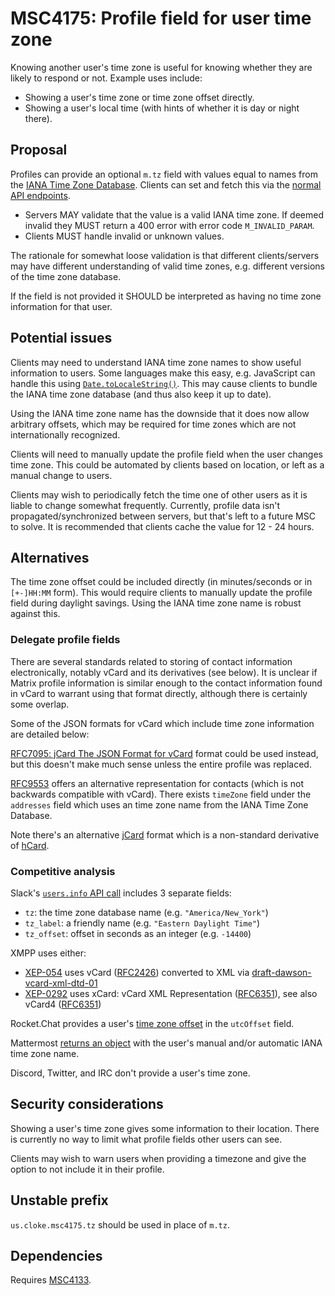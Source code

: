 # MSC4175: Profile field for user time zone

Knowing another user's time zone is useful for knowing whether they are likely
to respond or not. Example uses include:

* Showing a user's time zone or time zone offset directly.
* Showing a user's local time (with hints of whether it is day or night there).


## Proposal

Profiles can provide an optional `m.tz` field with values equal to names from the
[IANA Time Zone Database](https://www.iana.org/time-zones).
Clients can set and fetch this via the [normal API endpoints](https://spec.matrix.org/unstable/client-server-api/#profiles).

* Servers MAY validate that the value is a valid IANA time zone. If deemed invalid
  they MUST return a 400 error with error code `M_INVALID_PARAM`.
* Clients MUST handle invalid or unknown values.

The rationale for somewhat loose validation is that different clients/servers may have
different understanding of valid time zones, e.g. different versions of the time zone
database.

If the field is not provided it SHOULD be interpreted as having no time zone information
for that user.


## Potential issues

Clients may need to understand IANA time zone names to show useful information to users.
Some languages make this easy, e.g. JavaScript can handle this using
[`Date.toLocaleString()`](https://developer.mozilla.org/en-US/docs/Web/JavaScript/Reference/Global_Objects/Date/toLocaleString).
This may cause clients to bundle the IANA time zone database (and thus also keep it
up to date).

Using the IANA time zone name has the downside that it does now allow arbitrary offsets,
which may be required for time zones which are not internationally recognized.

Clients will need to manually update the profile field when the user changes time zone.
This could be automated by clients based on location, or left as a manual change to
users.

Clients may wish to periodically fetch the time one of other users as it is
liable to change somewhat frequently. Currently, profile data isn't propagated/synchronized
between servers, but that's left to a future MSC to solve. It is recommended that
clients cache the value for 12 - 24 hours.


## Alternatives

The time zone offset could be included directly (in minutes/seconds or in `[+-]HH:MM` form).
This would require clients to manually update the profile field during daylight
savings. Using the IANA time zone name is robust against this.

### Delegate profile fields

There are several standards related to storing of contact information electronically,
notably vCard and its derivatives (see below). It is unclear if Matrix profile
information is similar enough to the contact information found in vCard to warrant using
that format directly, although there is certainly some overlap.

Some of the JSON formats for vCard which include time zone information are detailed below:

[RFC7095: jCard The JSON Format for vCard](https://datatracker.ietf.org/doc/html/rfc7095)
format could be used instead, but this doesn't make much sense unless the entire
profile was replaced.

[RFC9553](https://datatracker.ietf.org/doc/html/rfc9553) offers an alternative
representation for contacts (which is not backwards compatible with vCard). There
exists `timeZone` field under the `addresses` field which uses an time zone name
from the IANA Time Zone Database.

Note there's an alternative [jCard](https://microformats.org/wiki/jCard) format
which is a non-standard derivative of [hCard](https://microformats.org/wiki/hcard).


### Competitive analysis

Slack's [`users.info` API call](https://api.slack.com/methods/users.info) includes
3 separate fields:

* `tz`: the time zone database name (e.g. `"America/New_York"`)
* `tz_label`: a friendly name (e.g. `"Eastern Daylight Time"`)
* `tz_offset`: offset in seconds as an integer (e.g. `-14400`)

XMPP uses either:

* [XEP-054](https://xmpp.org/extensions/xep-0054.html) uses vCard
  ([RFC2426](https://datatracker.ietf.org/doc/html/rfc2426)) converted to XML via
  [draft-dawson-vcard-xml-dtd-01](https://datatracker.ietf.org/doc/html/draft-dawson-vcard-xml-dtd-01)
* [XEP-0292](https://xmpp.org/extensions/xep-0292.html) uses xCard: vCard XML Representation
  ([RFC6351](https://datatracker.ietf.org/doc/html/rfc6351)), see also vCard4
  ([RFC6351](https://datatracker.ietf.org/doc/html/rfc6351))

Rocket.Chat provides a user's [time zone offset](https://developer.rocket.chat/docs/user)
in the `utcOffset` field.

Mattermost [returns an object](https://api.mattermost.com/#tag/users/operation/GetUser)
with the user's manual and/or automatic IANA time zone name.

Discord, Twitter, and IRC don't provide a user's time zone.


## Security considerations

Showing a user's time zone gives some information to their location. There is currently
no way to limit what profile fields other users can see.

Clients may wish to warn users when providing a timezone and give
the option to not include it in their profile.


## Unstable prefix

`us.cloke.msc4175.tz` should be used in place of `m.tz`. 


## Dependencies

Requires [MSC4133](https://github.com/matrix-org/matrix-spec-proposals/pull/4133).
